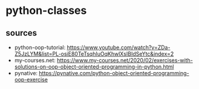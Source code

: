 # python-classes

## sources
- python-oop-tutorial: https://www.youtube.com/watch?v=ZDa-Z5JzLYM&list=PL-osiE80TeTsqhIuOqKhwlXsIBIdSeYtc&index=2
- my-courses.net: https://www.my-courses.net/2020/02/exercises-with-solutions-on-oop-object-oriented-programming-in-python.html
- pynative: https://pynative.com/python-object-oriented-programming-oop-exercise

